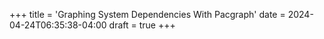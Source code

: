 +++
title = 'Graphing System Dependencies With Pacgraph'
date = 2024-04-24T06:35:38-04:00
draft = true
+++
